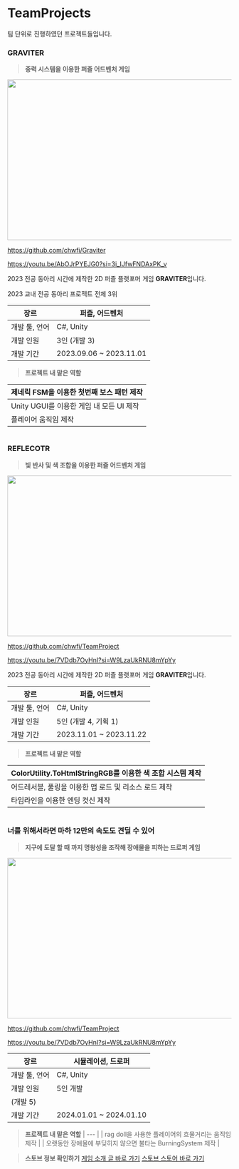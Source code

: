 # TeamProjects
팀 단위로 진행하였던 프로젝트들입니다.



### GRAVITER
> **중력 시스템을 이용한 퍼즐 어드벤처 게임**

<img src="https://github.com/mingyo0125/TeamProjects/assets/98925706/fb3ee05b-2d9e-4883-be81-a74af8f8371f" width="720" height="360"/>

https://github.com/chwfi/Graviter

https://youtu.be/AbOJrPYEJG0?si=3i_IJfwFNDAxPK_v

2023 전공 동아리 시간에 제작한 2D 퍼즐 플랫포머 게임 **GRAVITER**입니다.

2023 교내 전공 동아리 프로젝트 전체 3위


| 장르 | 퍼즐, 어드벤처 |
| --- | --- |
| 개발 툴, 언어 | C#, Unity |
| 개발 인원 | 3인 (개발 3) |
| 개발 기간 | 2023.09.06 ~ 2023.11.01 |


> **프로젝트 내 맡은 역할**
> 

| 제네릭 FSM을 이용한 첫번째 보스 패턴 제작 |
| --- |
| Unity UGUI를 이용한 게임 내 모든 UI 제작 |
| 플레이어 움직임 제작 |


#


### REFLECOTR
> **빛 반사 및 색 조합을 이용한 퍼즐 어드벤처 게임**


<img src="https://github.com/mingyo0125/TeamProjects/assets/98925706/bfd25969-2650-4552-9442-557888b589cb" width="720" height="360"/>

https://github.com/chwfi/TeamProject

https://youtu.be/7VDdb7OyHnI?si=W9LzaUkRNU8mYpYy

2023 전공 동아리 시간에 제작한 2D 퍼즐 플랫포머 게임 **GRAVITER**입니다.


| 장르 | 퍼즐, 어드벤처 |
| --- | --- |
| 개발 툴, 언어 | C#, Unity |
| 개발 인원 | 5인 (개발 4, 기획 1) |
| 개발 기간 | 2023.11.01 ~ 2023.11.22 |


> **프로젝트 내 맡은 역할**
> 

| ColorUtility.ToHtmlStringRGB를 이용한 색 조합 시스템 제작 |
| --- |
| 어드레서블, 풀링을 이용한 맵 로드 및 리소스 로드 제작 |
| 타임라인을 이용한 엔딩 컷신 제작 |


#


### 너를 위해서라면 마하 12만의 속도도 **견딜** 수 있어
> **지구에 도달 할 때 까지 명왕성을 조작해 장애물을 피하는 드로퍼 게임**

<img src="https://github.com/mingyo0125/TeamProjects/assets/98925706/8a40cbc6-90d7-4080-8b8f-a9b4e3198609" width="720" height="360"/>


https://github.com/chwfi/TeamProject

https://youtu.be/7VDdb7OyHnI?si=W9LzaUkRNU8mYpYy


| 장르 | 시뮬레이션, 드로퍼 |
| --- | --- |
| 개발 툴, 언어 | C#, Unity |
| 개발 인원 | 5인 개발
(개발 5) |
| 개발 기간 | 2024.01.01 ~ 2024.01.10 |


> **프로젝트 내 맡은 역할**
> | --- |
> | rag doll을 사용한 플레이어의 흐물거리는 움직임 제작 |
>  | 오랫동안 장애물에 부딪히지 않으면 불타는 BurningSystem 제작 |


> **스토브 정보 확인하기**
> [게임 소개 글 바로 가기](https://page.onstove.com/indieboostlab/global/view/9955131?boardKey=123437)
> [스토브 스토어 바로 가기](https://store.onstove.com/ko/games/2930)




